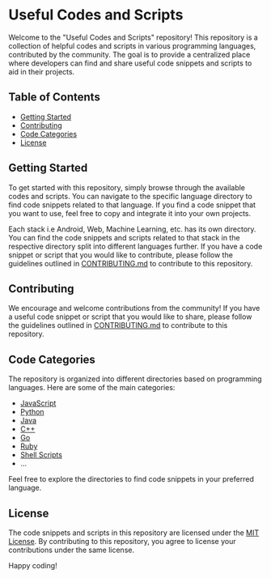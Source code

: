 # Useful Codes and Scripts

Welcome to the "Useful Codes and Scripts" repository! This repository is a collection of helpful codes and scripts in various programming languages, contributed by the community. The goal is to provide a centralized place where developers can find and share useful code snippets and scripts to aid in their projects.

## Table of Contents

- [Getting Started](#getting-started)
- [Contributing](#contributing)
- [Code Categories](#code-categories)
- [License](#license)

## Getting Started

To get started with this repository, simply browse through the available codes and scripts. You can navigate to the specific language directory to find code snippets related to that language. If you find a code snippet that you want to use, feel free to copy and integrate it into your own projects.

Each stack i.e Android, Web, Machine Learning, etc. has its own directory. You can find the code snippets and scripts related to that stack in the respective directory split into different languages further. If you have a code snippet or script that you would like to contribute, please follow the guidelines outlined in [CONTRIBUTING.md](CONTRIBUTING.md) to contribute to this repository.

## Contributing

We encourage and welcome contributions from the community! If you have a useful code snippet or script that you would like to share, please follow the guidelines outlined in [CONTRIBUTING.md](CONTRIBUTING.md) to contribute to this repository.

## Code Categories

The repository is organized into different directories based on programming languages. Here are some of the main categories:

- [JavaScript](javascript/)
- [Python](python/)
- [Java](java/)
- [C++](cpp/)
- [Go](go/)
- [Ruby](ruby/)
- [Shell Scripts](shell/)
- ...

Feel free to explore the directories to find code snippets in your preferred language.

## License

The code snippets and scripts in this repository are licensed under the [MIT License](LICENSE). By contributing to this repository, you agree to license your contributions under the same license.

Happy coding!